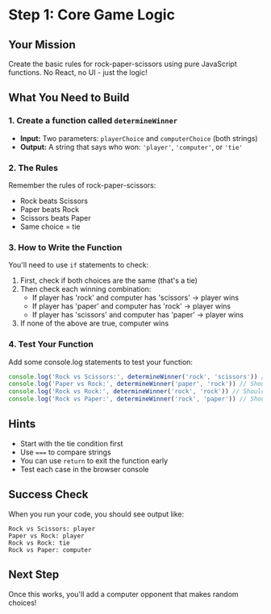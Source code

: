 # Step 1: Core Game Logic

## Your Mission
Create the basic rules for rock-paper-scissors using pure JavaScript functions. No React, no UI - just the logic!

## What You Need to Build

### 1. Create a function called `determineWinner`
- **Input:** Two parameters: `playerChoice` and `computerChoice` (both strings)
- **Output:** A string that says who won: `'player'`, `'computer'`, or `'tie'`

### 2. The Rules
Remember the rules of rock-paper-scissors:
- Rock beats Scissors
- Paper beats Rock  
- Scissors beats Paper
- Same choice = tie

### 3. How to Write the Function
You'll need to use `if` statements to check:
1. First, check if both choices are the same (that's a tie)
2. Then check each winning combination:
   - If player has 'rock' and computer has 'scissors' → player wins
   - If player has 'paper' and computer has 'rock' → player wins
   - If player has 'scissors' and computer has 'paper' → player wins
3. If none of the above are true, computer wins

### 4. Test Your Function
Add some console.log statements to test your function:
```javascript
console.log('Rock vs Scissors:', determineWinner('rock', 'scissors')) // Should be 'player'
console.log('Paper vs Rock:', determineWinner('paper', 'rock')) // Should be 'player'
console.log('Rock vs Rock:', determineWinner('rock', 'rock')) // Should be 'tie'
console.log('Rock vs Paper:', determineWinner('rock', 'paper')) // Should be 'computer'
```

## Hints
- Start with the tie condition first
- Use `===` to compare strings
- You can use `return` to exit the function early
- Test each case in the browser console

## Success Check
When you run your code, you should see output like:
```
Rock vs Scissors: player
Paper vs Rock: player
Rock vs Rock: tie
Rock vs Paper: computer
```

## Next Step
Once this works, you'll add a computer opponent that makes random choices! 